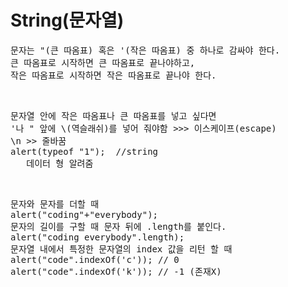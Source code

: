 <h1>String(문자열)</h1>
<pre>
문자는 "(큰 따옴표) 혹은 '(작은 따옴표) 중 하나로 감싸야 한다.
큰 따옴표로 시작하면 큰 따옴표로 끝나야하고,
작은 따옴표로 시작하면 작은 따옴표로 끝나야 한다.
</pre>
<br>
<pre>
문자열 안에 작은 따옴표나 큰 따옴표를 넣고 싶다면 
'나 " 앞에 \(역슬래쉬)를 넣어 줘야함 >>> 이스케이프(escape)
\n >> 줄바꿈
alert(typeof "1");  //string
   데이터 형 알려줌 
</pre>
<br>
<pre>
문자와 문자를 더할 때
alert("coding"+"everybody");
문자의 길이를 구할 때 문자 뒤에 .length를 붙인다.
alert("coding everybody".length);
문자열 내에서 특정한 문자열의 index 값을 리턴 할 때
alert("code".indexOf('c')); // 0
alert("code".indexOf('k')); // -1 (존재X)
</pre>

